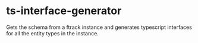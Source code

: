 # ts-interface-generator
Gets the schema from a ftrack instance and generates typescript interfaces for all the entity types in the instance.
